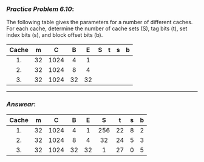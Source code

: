 ### ***Practice Problem 6.10***:  
The following table gives the parameters for a number of different caches. For each cache, determine the number of cache sets (S), tag bits (t), set index bits (s), and block offset bits (b).  

| Cache   | m   | C    | B   | E   | S   | t   | s   | b   |
|:-------:|:---:|:----:|:---:|:---:|:---:|:---:|:---:|:---:|
|   1.    |  32 | 1024 | 4   | 1   |     |     |     |     |
|   2.    |  32 | 1024 | 8   | 4   |     |     |     |     |
|   3.    |  32 | 1024 | 32  | 32  |     |     |     |     |

---  

### ***Answear***:  

| Cache   | m   | C    | B   | E   | S   | t   | s   | b   |
|:-------:|:---:|:----:|:---:|:---:|:---:|:---:|:---:|:---:|
|   1.    |  32 | 1024 | 4   | 1   | 256 | 22  |  8  |  2  |
|   2.    |  32 | 1024 | 8   | 4   |  32 | 24  |  5  |  3  |
|   3.    |  32 | 1024 | 32  | 32  |  1  | 27  |  0  |  5  |
